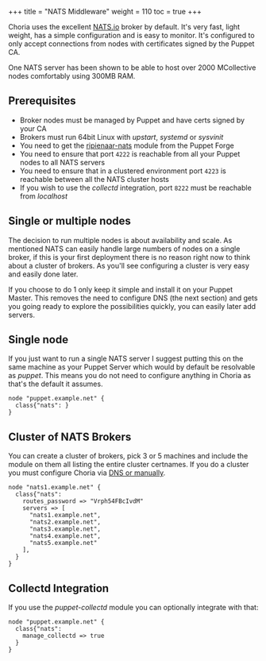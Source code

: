 +++
title = "NATS Middleware"
weight = 110
toc = true
+++

Choria uses the excellent [NATS.io](https://nats.io/) broker by default.  It's very fast, light weight, has a simple configuration and is easy to monitor.  It's configured to only accept connections from nodes with certificates signed by the Puppet CA.

One NATS server has been shown to be able to host over 2000 MCollective nodes comfortably using 300MB RAM.

## Prerequisites

 * Broker nodes must be managed by Puppet and have certs signed by your CA
 * Brokers must run 64bit Linux with _upstart_, _systemd_ or _sysvinit_
 * You need to get the [ripienaar-nats](https://forge.puppet.com/ripienaar/nats) module from the Puppet Forge
 * You need to ensure that port `4222` is reachable from all your Puppet nodes to all NATS servers
 * You need to ensure that in a clustered environment port `4223` is reachable between all the NATS cluster hosts
 * If you wish to use the _collectd_ integration, port `8222` must be reachable from _localhost_

## Single or multiple nodes

The decision to run multiple nodes is about availability and scale.  As mentioned NATS can easily handle large numbers of nodes on a single broker, if this is your first deployment there is no reason right now to think about a cluster of brokers.  As you'll see configuring a cluster is very easy and easily done later.

If you choose to do 1 only keep it simple and install it on your Puppet Master.  This removes the need to configure DNS (the next section) and gets you going ready to explore the possibilities quickly, you can easily later add servers.

## Single node

If you just want to run a single NATS server I suggest putting this on the same machine as your Puppet Server which would by default be resolvable as _puppet_.  This means you do not need to configure anything in Choria as that's the default it assumes.

```puppet
node "puppet.example.net" {
  class{"nats": }
}
```

## Cluster of NATS Brokers

You can create a cluster of brokers, pick 3 or 5 machines and include the module on them all listing the entire cluster certnames. If you do a cluster you must configure Choria via [DNS or manually](/deployment/nats/).

```puppet
node "nats1.example.net" {
  class{"nats":
    routes_password => "Vrph54FBcIvdM"
    servers => [
      "nats1.example.net",
      "nats2.example.net",
      "nats3.example.net",
      "nats4.example.net",
      "nats5.example.net"
    ],
  }
}
```

## Collectd Integration

If you use the _puppet-collectd_ module you can optionally integrate with that:

```puppet
node "puppet.example.net" {
  class{"nats":
    manage_collectd => true
  }
}
```
